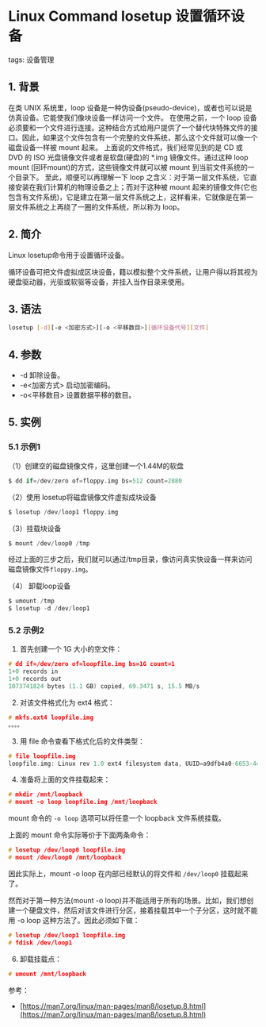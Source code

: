 #  Linux Command losetup 设置循环设备
tags: 设备管理

## 1. 背景

 在类 UNIX 系统里，loop 设备是一种伪设备(pseudo-device)，或者也可以说是仿真设备。它能使我们像块设备一样访问一个文件。
在使用之前，一个 loop 设备必须要和一个文件进行连接。这种结合方式给用户提供了一个替代块特殊文件的接口。因此，如果这个文件包含有一个完整的文件系统，那么这个文件就可以像一个磁盘设备一样被 mount 起来。
    上面说的文件格式，我们经常见到的是 CD 或 DVD 的 ISO 光盘镜像文件或者是软盘(硬盘)的 *.img 镜像文件。通过这种 loop mount (回环mount)的方式，这些镜像文件就可以被 mount 到当前文件系统的一个目录下。
    至此，顺便可以再理解一下 loop 之含义：对于第一层文件系统，它直接安装在我们计算机的物理设备之上；而对于这种被 mount 起来的镜像文件(它也包含有文件系统)，它是建立在第一层文件系统之上，这样看来，它就像是在第一层文件系统之上再绕了一圈的文件系统，所以称为 loop。


##  2. 简介
Linux losetup命令用于设置循环设备。

循环设备可把文件虚拟成区块设备，籍以模拟整个文件系统，让用户得以将其视为硬盘驱动器，光驱或软驱等设备，并挂入当作目录来使用。

## 3. 语法

```bash
losetup [-d][-e <加密方式>][-o <平移数目>][循环设备代号][文件]
```
## 4. 参数

 - -d 卸除设备。
 - -e<加密方式> 启动加密编码。
 - -o<平移数目> 设置数据平移的数目。

## 5. 实例
### 5.1 示例1
（1）创建空的磁盘镜像文件，这里创建一个1.44M的软盘

```c
$ dd if=/dev/zero of=floppy.img bs=512 count=2880
```

（2）使用 losetup将磁盘镜像文件虚拟成块设备

```c
$ losetup /dev/loop1 floppy.img
```

（3）挂载块设备

```c
$ mount /dev/loop0 /tmp
```

经过上面的三步之后，我们就可以通过/tmp目录，像访问真实快设备一样来访问磁盘镜像文件`floppy.img`。

（4） 卸载loop设备

```c
$ umount /tmp
$ losetup -d /dev/loop1
```
###  5.2 示例2
1. 首先创建一个 1G 大小的空文件：

```c
# dd if=/dev/zero of=loopfile.img bs=1G count=1
1+0 records in
1+0 records out
1073741824 bytes (1.1 GB) copied, 69.3471 s, 15.5 MB/s
```

2. 对该文件格式化为 ext4 格式：

```c
# mkfs.ext4 loopfile.img
。。。。
```

3. 用 file 命令查看下格式化后的文件类型：

```c
# file loopfile.img
loopfile.img: Linux rev 1.0 ext4 filesystem data, UUID=a9dfb4a0-6653-4407-ae05-7044d92c1159 (extents) (large files) (huge files)
```

4. 准备将上面的文件挂载起来：

```c
# mkdir /mnt/loopback
# mount -o loop loopfile.img /mnt/loopback
```

mount 命令的 `-o loop` 选项可以将任意一个 loopback 文件系统挂载。

上面的 mount 命令实际等价于下面两条命令：

```c
# losetup /dev/loop0 loopfile.img
# mount /dev/loop0 /mnt/loopback
```

因此实际上，mount -o loop 在内部已经默认的将文件和 `/dev/loop0` 挂载起来了。

然而对于第一种方法(mount -o loop)并不能适用于所有的场景。比如，我们想创建一个硬盘文件，然后对该文件进行分区，接着挂载其中一个子分区，这时就不能用 -o loop 这种方法了。因此必须如下做：

```c
# losetup /dev/loop1 loopfile.img
# fdisk /dev/loop1
```

6. 卸载挂载点：

```c
# umount /mnt/loopback
```

参考：

 - [https://man7.org/linux/man-pages/man8/losetup.8.html](https://man7.org/linux/man-pages/man8/losetup.8.html)
